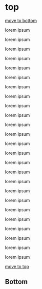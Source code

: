 # top

[move to bottom](#h-bottom)

lorem ipsum

lorem ipsum

lorem ipsum

lorem ipsum

lorem ipsum

lorem ipsum

lorem ipsum

lorem ipsum

lorem ipsum

lorem ipsum

lorem ipsum

lorem ipsum

lorem ipsum

lorem ipsum

lorem ipsum

lorem ipsum

lorem ipsum

lorem ipsum

lorem ipsum

lorem ipsum

lorem ipsum

lorem ipsum

lorem ipsum

lorem ipsum

lorem ipsum

[move to top](#h-top)

## Bottom
